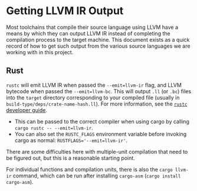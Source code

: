 # Getting LLVM IR Output

Most toolchains that compile their source language using LLVM have a means by which they can output
LLVM IR instead of completing the compilation process to the target machine. This document exists as
a quick record of how to get such output from the various source languages we are working with in
this project.

## Rust

`rustc` will emit LLVM IR when passed the `--emit=llvm-ir` flag, and LLVM bytecode when passed the
`--emit=llvm-bc`. This will output `.ll` (or `.bc`) files into the `target` directory corresponding
to your compiled file (usually in `build-type/deps/crate-name-hash.ll`). For more information, see
the [`rustc` developer guide](https://rustc-dev-guide.rust-lang.org/backend/debugging.html).

- This can be passed to the correct compiler when using cargo by calling
  `cargo rustc -- --emit=llvm-ir`.
- You can also set the `RUSTC_FLAGS` environment variable before invoking cargo as normal:
  `RUSTFLAGS='--emit=llvm-ir'`.

There are some difficulties here with multiple-unit compilation that need to be figured out, but
this is a reasonable starting point.

For individual functions and compilation units, there is also the `cargo llvm-ir` command, which can
be run after installing `cargo-asm` (`cargo install cargo-asm`).
